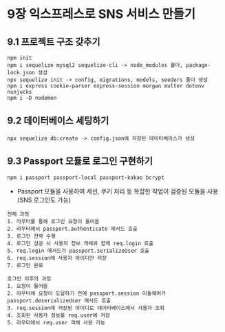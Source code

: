 # 9장 익스프레스로 SNS 서비스 만들기

## 9.1 프로젝트 구조 갖추기
`````
npm init
npm i sequelize mysql2 sequelize-cli -> node_modules 폴더, package-lock.json 생성
npx sequelize init -> config, migrations, models, seeders 폴더 생성
npm i express cookie-parser express-session morgan multer dotenv nunjucks
npm i -D nodemon
`````

## 9.2 데이터베이스 세팅하기
`````
npx sequelize db:create -> config.json에 저장된 데이터베이스가 생성
`````

## 9.3 Passport 모듈로 로그인 구현하기
`````
npm i passport passport-local passport-kakao bcrypt
`````
* Passport 모듈을 사용하여 세션, 쿠키 처리 등 복잡한 작업이 검증된 모듈을 사용(SNS 로그인도 가능)

`````
전체 과정
1. 라우터를 통해 로그인 요청이 들어옴
2. 라우터에서 passport.authenticate 메서드 호출
3. 로그인 전략 수행
4. 로그인 성공 시 사용자 정보 객체와 함께 req.login 호출
5. req.login 메서드가 passport.serializeUser 호출
6. req.session에 사용자 아이디만 저장
7. 로그인 완료

로그인 이후의 과정
1. 요청이 들어옴
2. 라우터에 요청이 도달하기 전에 passport.session 미들웨어가 passport.deserializeUser 메서드 호출
3. req.session에 저장된 아이디로 데이터베이스에서 사용자 조회
4. 조회된 사용자 정보를 req.user에 저장
5. 라우터에서 req.user 객체 사용 가능
`````